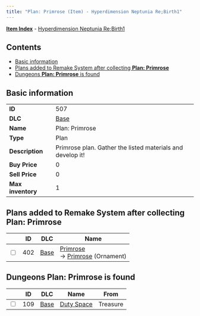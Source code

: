 ```yaml
---
title: "Plan: Primrose (Item) - Hyperdimension Neptunia Re;Birth1"
---
```


[**Item Index**](/neptunia/rb1/item/index.html) - [Hyperdimension Neptunia Re;Birth1](/neptunia/rb1)

## Contents

- [Basic information](#basic-information)
- [Plans added to Remake System after collecting **Plan: Primrose**](#plans-added-to-remake-system-after-collecting-plan-primrose)
- [Dungeons **Plan: Primrose** is found](#dungeons-plan-primrose-is-found)

## Basic information

|   |   |
| -- | -- |
| **ID** | 507 |
| **DLC** | [Base](/neptunia/rb1/dlc/1-base.html) |
| **Name** | Plan: Primrose |
| **Type** | Plan |
| **Description** | Primrose plan. Gather the listed materials and develop it! |
| **Buy Price** | 0 |
| **Sell Price** | 0 |
| **Max inventory** | 1 |

## Plans added to Remake System after collecting **Plan: Primrose**

|    | ID | DLC | Name |
| -- | -- | --- | ---- |
| <input type="checkbox" id="rb1-remake-1-402" class="trackbox" /> | 402 | [Base](/neptunia/rb1/dlc/1-base.html) | [Primrose](/neptunia/rb1/remake/1-402-primrose.html)<br />→ [Primrose](/neptunia/rb1/item/1-2728-primrose.html) (Ornament) |

## Dungeons **Plan: Primrose** is found

|    | ID | DLC | Name | From |
| -- | -- | --- | ---- | ---- |
| <input type="checkbox" id="rb1-dungeon-1-109" class="trackbox" /> | 109 | [Base](/neptunia/rb1/dlc/1-base.html) | [Duty Space](/neptunia/rb1/dungeon/1-109-duty-space.html) | Treasure |